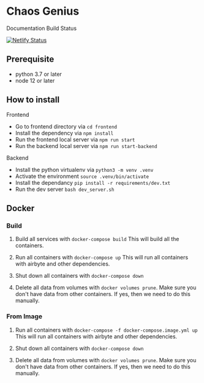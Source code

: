 # Chaos Genius

Documentation Build Status

[![Netlify Status](https://api.netlify.com/api/v1/badges/1a934fc6-f09d-46ab-9ce5-3a521323b2b6/deploy-status)](https://app.netlify.com/sites/practical-wescoff-5294ef/deploys)

## Prerequisite

- python 3.7 or later
- node 12 or later


## How to install

Frontend

- Go to frontend directory via `cd frontend`
- Install the dependency via `npm install`
- Run the frontend local server via `npm run start`
- Run the backend local server via `npm run start-backend`


Backend

- Install the python virtualenv via `python3 -m venv .venv`
- Activate the environment `source .venv/bin/activate`
- Install the dependancy `pip install -r requirements/dev.txt`
- Run the dev server `bash dev_server.sh`



## Docker

### Build 

1. Build all services with `docker-compose build`
   This will build all the containers.

2. Run all containers with `docker-compose up`
   This will run all containers with airbyte and other dependencies.

3. Shut down all containers with `docker-compose down`

4. Delete all data from volumes with `docker volumes prune`. 
   Make sure you don't have data from other containers. If yes, then we need to do this manually.

### From Image

1. Run all containers with `docker-compose -f docker-compose.image.yml up`
   This will run all containers with airbyte and other dependencies.

2. Shut down all containers with `docker-compose down`

3. Delete all data from volumes with `docker volumes prune`. 
   Make sure you don't have data from other containers. If yes, then we need to do this manually.